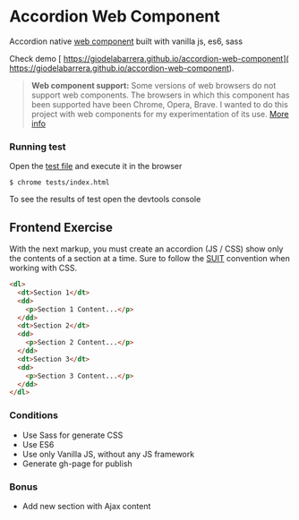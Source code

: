 # Accordion Web Component

Accordion native [web component](https://developer.mozilla.org/en-US/docs/Web/Web_Components) built with vanilla js, es6, sass

Check demo [ https://giodelabarrera.github.io/accordion-web-component]( https://giodelabarrera.github.io/accordion-web-component). 

> **Web component support:** Some versions of web browsers do not support web components. The browsers in which this component has been supported have been Chrome, Opera, Brave. I wanted to do this project with web components for my experimentation of its use.
[More info](https://developer.mozilla.org/en-US/docs/Web/Web_Components#Browser_support)

### Running test

Open the [test file](./tests/index.html) and execute it in the browser

````
$ chrome tests/index.html
````

To see the results of test open the devtools console

## Frontend Exercise

With the next markup, you must create an accordion (JS / CSS) show only the contents of a section at a time.
Sure to follow the [SUIT](https://suitcss.github.io/) convention when working with CSS.


```html
<dl>
  <dt>Section 1</dt>
  <dd>
    <p>Section 1 Content...</p>
  </dd>
  <dt>Section 2</dt>
  <dd>
    <p>Section 2 Content...</p>
  </dd>
  <dt>Section 3</dt>
  <dd>
    <p>Section 3 Content...</p>
  </dd>
</dl>
```

### Conditions
* Use Sass for generate CSS
* Use ES6
* Use only Vanilla JS, without any JS framework
* Generate gh-page for publish


### Bonus
* Add new section with Ajax content